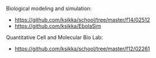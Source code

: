 Biological modeling and simulation:
* https://github.com/ksikka/school/tree/master/f14/02512
* https://github.com/ksikka/EbolaSim

Quantitative Cell and Molecular Bio Lab:
* https://github.com/ksikka/school/tree/master/f12/02261
